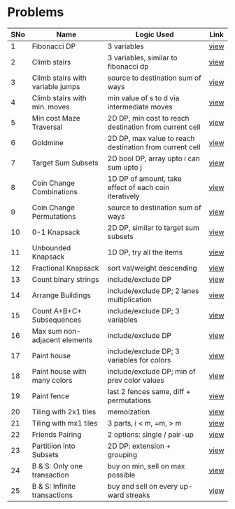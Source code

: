# Problems

SNo | Name | Logic Used | Link |
----|------|------------|------|
1 | Fibonacci DP | 3 variables | [view](fibonacci_dp.cpp)
2 | Climb stairs | 3 variables, similar to fibonacci dp | [view](climb_stairs.cpp) 
3 | Climb stairs with variable jumps | source to destination sum of ways | [view](climb_stairs_variable_jumps.cpp) 
4 | Climb stairs with min. moves | min value of s to d via intermediate moves | [view](climb_stairs_min_moves.cpp)
5 | Min cost Maze Traversal | 2D DP, min cost to reach destination from current cell | [view](min_cost_maze_traversal.cpp)
6 | Goldmine | 2D DP, max value to reach destination from current cell | [view](goldmine.cpp) 
7 | Target Sum Subsets | 2D bool DP, array upto i can sum upto j | [view](target_sum_subsets.cpp)
8 | Coin Change Combinations | 1D DP of amount, take effect of each coin iteratively | [view](coin_change_combinations.cpp)
9 | Coin Change Permutations | source to destination sum of ways | [view](coin_change_permutations.cpp)
10 | 0-1 Knapsack | 2D DP, similar to target sum subsets | [view](zeroOne_knapsack.cpp)
11 | Unbounded Knapsack | 1D DP, try all the items | [view](unbounded_knapsack.cpp)
12 | Fractional Knapsack | sort val/weight descending | [view](fractional_knapsack.cpp)
13 | Count binary strings | include/exclude DP | [view](count_binary_strings.cpp)
14 | Arrange Buildings | include/exclude DP; 2 lanes multiplication | [view](arrange_buildings.cpp)
15 | Count A+B+C+ Subsequences | include/exclude DP; 3 variables | [view](count_abc_subsequences.cpp)
16 | Max sum non-adjacent elements | include/exclude DP | [view](max_sum_non_adjacent.cpp)
17 | Paint house | include/exclude DP; 3 variables for colors | [view](paint_house.cpp)
18 | Paint house with many colors | include/exclude DP; min of prev color values | [view](paint_house_many_colors.cpp)
19 | Paint fence | last 2 fences same, diff + permutations | [view](paint_fence.cpp)
20 | Tiling with 2x1 tiles | memoization | [view](tiling_2x1.cpp)
21 | Tiling with mx1 tiles | 3 parts, i < m, =m, > m | [view](tiling_mx1.cpp)
22 | Friends Pairing | 2 options: single / pair-up | [view](friend_pairing)
23 | Partitiion into Subsets | 2D DP: extension + grouping | [view](partition_into_subsets.cpp)
24 | B & S: Only one transaction | buy on min, sell on max possible | [view](buy_sell_stock_one_transaction.cpp)
25 | B & S: Infinite transactions | buy and sell on every up-ward streaks | [view](buy_sell_stock_inf_transactions.cpp)